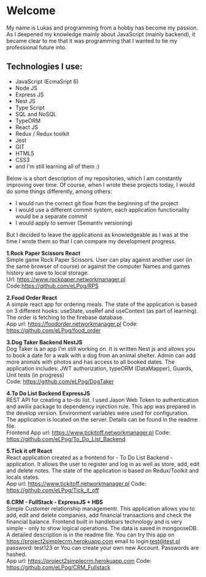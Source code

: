  # Welcome  #
  My name is Lukas and programming from a hobby has become my passion. As I deepened my knowledge mainly about JavaScript (mainly backend), it became clear to me that it was programming that I wanted to tie my professional future into.
  
   ## Technologies I use: ##
  * JavaScript (EcmaSript 6)
  * Node JS
  * Express JS
  * Nest JS
  * Type Script
  * SQL and NoSQL
  * TypeORM
  * React JS
  * Redux / Redux toolkit
  * Jest
  * GIT 
  * HTML5
  * CSS3
  * and I'm still learning all of them :)
  
   Below is a short description of my repositories, which I am constantly improving over time. 
  Of course, when I wrote these projects today, I would do some things differently, among others: 
  * I would run the correct git flow from the beginning of the project
  * I would use a different commit system, each application functionality would be a separate commit
  * I would apply to semver (Semantiv versioning)
    
   But I decided to leave the applications as knowledgeable as I was at the time I wrote them so that I can compare my development progress.
   
  **1.Rock Paper Scissors React**  
   Simple game Rock Paper Scissors. User can play against another user  (in the same browser of course) or against the computer Names and games history are save to local storage.  
   Url: https://www.rockpaper.networkmanager.pl
   Code:https://github.com/eLPog/RPS
   
  **2.Food Order React**  
  A simple react app for ordering meals. The state of the application is based on 3 different hooks: useState, useRef and useContext (as part of learning). The order is fetching to the firebase database.   
  App url: https://foodorder.networkmanager.pl
  Code: https://github.com/eLPog/food_order
  
 **3.Dog Taker Backend NestJS**  
    Dog Taker is an app I'm still working on. It is written Nest js and allows you to book a date for a walk with a dog from an animal shelter. Admin can add more animals with photos and has access to all booked dates. The application includes: JWT authorization, typeORM (DataMapper), Guards, Unit tests (in progress)    
  Code: https://github.com/eLPog/DogTaker 
   
 **4.To Do List Backend ExpressJS**  
    REST API for creating a to-do list. I used Jason Web Token to authentication and awilix package to dependency injection rule. This app was prepared in the develop version. Environment variables were used for configuration. The application is located on the server. Details can be found in the readme file.   
  Frontend App url:  https://www.tickitoff.networkmanager.pl
  Code: https://github.com/eLPog/To_Do_List_Backend
  
 **5.Tick it off  React**  
     React application created as a frontend for - To Do List Backend - application. It allows the user to register and log in as well as store, add, edit and delete notes. The state of the application is based on Redux/Toolkit and locals states.      
   App url:  https://www.tickitoff.networkmanager.pl
   Code: https://github.com/eLPog/Tick_it_off
 
 **6.CRM - FullStack - ExpressJS + HBS**  
       Simple Customer relationship managementr. This application allows you to add, edit and delete companies, add financial transactions and check the financial balance. Frontend built in handlebars technology and is very simple - only to show logical operations. The data is saved in mongooseDB. A detailed description is in the readme file. You can try this app on https://project2simplecrm.herokuapp.com email to login:test@test.pl password: test123 or You can create your own new Account. Passwords are hashed.   
  App url: https://project2simplecrm.herokuapp.com
  Code:   https://github.com/eLPog/CRM_Fullstack
  
     
    

